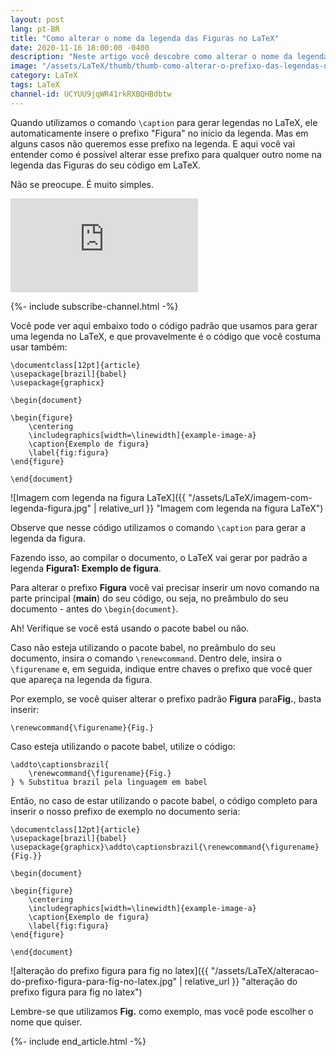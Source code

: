 ```yaml
---
layout: post
lang: pt-BR
title: "Como alterar o nome da legenda das Figuras no LaTeX"
date: 2020-11-16 18:00:00 -0400
description: "Neste artigo você descobre como alterar o nome da legenda das Figuras no LaTeX."
image: "/assets/LaTeX/thumb/thumb-como-alterar-o-prefixo-das-legendas-de-figuras-no-latex.png"
category: LaTeX
tags: LaTeX
channel-id: UCYUU9jqWR41rkRXBQHBdbtw
---
```


Quando utilizamos o comando `\caption` para gerar legendas no LaTeX, ele automaticamente insere o prefixo "Figura" no início da legenda. Mas em alguns casos não queremos esse prefixo na legenda. E aqui você vai entender como é possível alterar esse prefixo para qualquer outro nome na legenda das Figuras do seu código em LaTeX.

Não se preocupe. É muito simples.

<!-- Youtube Video -->
<div class="yt-video">
<iframe src="https://www.youtube.com/embed/ZqLbdgGIFC0?si=-ycLGefiv-w2k3Sp" title="YouTube video player" frameborder="0" allow="accelerometer; autoplay; clipboard-write; encrypted-media; gyroscope; picture-in-picture; web-share" allowfullscreen></iframe>
</div>

{%- include subscribe-channel.html -%}


Você pode ver aqui embaixo todo o código padrão que usamos para gerar uma legenda no LaTeX, e que provavelmente é o código que você costuma usar também:

```TeX
\documentclass[12pt]{article}
\usepackage[brazil]{babel}
\usepackage{graphicx}

\begin{document}

\begin{figure}
    \centering
    \includegraphics[width=\linewidth]{example-image-a}
    \caption{Exemplo de figura}
    \label{fig:figura}
\end{figure}

\end{document}
```

![Imagem com legenda na figura LaTeX]({{ "/assets/LaTeX/imagem-com-legenda-figura.jpg" | relative_url }} "Imagem com legenda na figura LaTeX")

Observe que nesse código utilizamos o comando `\caption` para gerar a legenda da figura.

Fazendo isso, ao compilar o documento, o LaTeX vai gerar por padrão a legenda **Figura1: Exemplo de figura**.

Para alterar o prefixo **Figura** você vai precisar inserir um novo comando na parte principal (**main**) do seu código, ou seja, no preâmbulo do seu documento - antes do `\begin{document}`.

Ah! Verifique se você está usando o pacote babel ou não.

Caso não esteja utilizando o pacote babel, no preâmbulo do seu documento, insira o comando `\renewcommand`. Dentro dele, insira o `\figurename` e, em seguida, indique entre chaves o prefixo que você quer que apareça na legenda da figura.

Por exemplo, se você quiser alterar o prefixo padrão **Figura** para**Fig.**, basta inserir:

```TeX
\renewcommand{\figurename}{Fig.}
```

Caso esteja utilizando o pacote babel, utilize o código:

```TeX
\addto\captionsbrazil{
    \renewcommand{\figurename}{Fig.}
} % Substitua brazil pela linguagem em babel
```

Então, no caso de estar utilizando o pacote babel, o código completo para inserir o nosso prefixo de exemplo no documento seria:

```TeX
\documentclass[12pt]{article}
\usepackage[brazil]{babel}
\usepackage{graphicx}\addto\captionsbrazil{\renewcommand{\figurename}{Fig.}}

\begin{document}

\begin{figure}
    \centering
    \includegraphics[width=\linewidth]{example-image-a}
    \caption{Exemplo de figura}
    \label{fig:figura}
\end{figure}

\end{document}
```

![alteração do prefixo figura para fig no latex]({{ "/assets/LaTeX/alteracao-do-prefixo-figura-para-fig-no-latex.jpg" | relative_url }} "alteração do prefixo figura para fig no latex")

Lembre-se que utilizamos **Fig.** como exemplo, mas você pode escolher o nome que quiser.

{%- include end_article.html -%}
